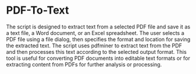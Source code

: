 # PDF-To-Text

The script is designed to extract text from a selected PDF file and save it as a text file, a Word document, or an Excel spreadsheet. The user selects a PDF file using a file dialog, then specifies the format and location for saving the extracted text. The script uses pdfminer to extract text from the PDF and then processes this text according to the selected output format. This tool is useful for converting PDF documents into editable text formats or for extracting content from PDFs for further analysis or processing.
